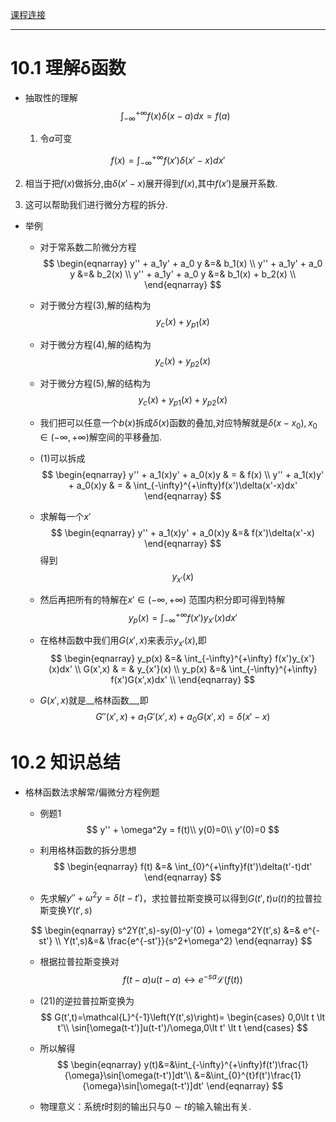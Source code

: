 [课程连接](https://www.wanmen.org/courses/586d23485f07127674135df2/lectures/5922ac904b1b0d44114fd145)

***

# 10.1  理解δ函数

+ 抽取性的理解
$$
\int_{-\infty}^{+\infty}f(x)\delta(x-a)dx = f(a)
$$

  1. 令$a$可变

$$
  f(x) = \int_{-\infty}^{+\infty}f(x')\delta(x'-x)dx'
$$

  2. 相当于把$f(x)$做拆分,由$\delta(x'-x)$展开得到$f(x)$,其中$f(x')$是展开系数.
  
  3. 这可以帮助我们进行微分方程的拆分.

  


+ 举例

  + 对于常系数二阶微分方程
  $$
  \begin{eqnarray}
  y'' + a_1y' + a_0 y &=& b_1(x) \\
  y'' + a_1y' + a_0 y &=& b_2(x) \\
  y'' + a_1y' + a_0 y &=& b_1(x) + b_2(x) \\
  \end{eqnarray}
  $$
  
  + 对于微分方程$(3)$,解的结构为
  $$
  y_c(x) + y_{p1}(x)
  $$

  + 对于微分方程$(4)$,解的结构为
  $$
  y_c(x) + y_{p2}(x)
  $$

  + 对于微分方程$(5)$,解的结构为
  $$
  y_c(x) + y_{p1}(x) + y_{p2}(x)
  $$
  
  + 我们把可以任意一个$b(x)$拆成$\delta(x)$函数的叠加,对应特解就是$\delta(x-x_0),x_0\in (-\infty,+\infty)$解空间的平移叠加.

  + $(1)$可以拆成
  $$
  \begin{eqnarray}
  y'' + a_1(x)y'  + a_0(x)y & = & f(x) \\
  y'' + a_1(x)y'  + a_0(x)y & = & \int_{-\infty}^{+\infty}f(x')\delta(x'-x)dx'
  \end{eqnarray}
  $$
  
  + 求解每一个$x'$
  $$
  \begin{eqnarray}
  y'' + a_1(x)y' + a_0(x)y &=& f(x')\delta(x'-x)
  \end{eqnarray}
  $$
  得到
  $$
  y_{x'}(x)
  $$
  
  + 然后再把所有的特解在$x'\in (-\infty,+\infty)$ 范围内积分即可得到特解
  $$
  y_p(x) = \int_{-\infty}^{+\infty} f(x')y_{x'}(x)dx'
  $$
  
  + 在格林函数中我们用$G(x',x)$来表示$y_{x'}(x)$,即
  $$
  \begin{eqnarray}
  y_p(x) &=& \int_{-\infty}^{+\infty} f(x')y_{x'}(x)dx' \\
  G(x',x) & = & y_{x'}(x) \\
  y_p(x) &=& \int_{-\infty}^{+\infty} f(x')G(x',x)dx' \\
  \end{eqnarray}
  $$
  
  + $G(x',x)$就是__格林函数__,即
  $$
  G''(x',x) + a_1G'(x',x) + a_0G(x',x) = \delta(x'-x)
  $$



# 10.2  知识总结

+ 格林函数法求解常/偏微分方程例题

  + 例题1
  $$
  y'' + \omega^2y = f(t)\\
  y(0)=0\\
  y'(0)=0
  $$
  + 利用格林函数的拆分思想
  $$
  \begin{eqnarray}
  f(t) &=& \int_{0}^{+\infty}f(t')\delta(t'-t)dt'
  \end{eqnarray}
  $$

  + 先求解$y'' + \omega^2y = \delta(t-t')$，求拉普拉斯变换可以得到$G(t',t)u(t)$的拉普拉斯变换$Y(t',s)$

  $$
  \begin{eqnarray}
  s^2Y(t',s)-sy(0)-y'(0) + \omega^2Y(t',s) &=& e^{-st'} \\
  Y(t',s)&=& \frac{e^{-st'}}{s^2+\omega^2}
  \end{eqnarray}
  $$
  
  + 根据拉普拉斯变换对
    $$
    f(t-a)u(t-a)\leftrightarrow e^{-sa}\mathcal{L}(f(t))
    $$
  
  + $(21)$的逆拉普拉斯变换为
    $$
    G(t',t)=\mathcal{L}^{-1}\left(Y(t',s)\right)=
    \begin{cases}
    0,0\lt t \lt t'\\
    \sin[\omega(t-t')]u(t-t')/\omega,0\lt t' \lt t
    \end{cases}
    $$
  
  + 所以解得
    $$
    \begin{eqnarray}
    y(t)&=&\int_{-\infty}^{+\infty}f(t')\frac{1}{\omega}\sin[\omega(t-t')]dt'\\
    &=&\int_{0}^{t}f(t')\frac{1}{\omega}\sin[\omega(t-t')]dt'
    \end{eqnarray}
    $$
    
  + 物理意义：系统$t$时刻的输出只与$0\sim t$的输入输出有关.